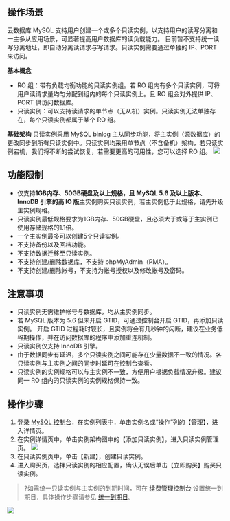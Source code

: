 ## 操作场景
云数据库 MySQL 支持用户创建一个或多个只读实例，以支持用户的读写分离和一主多从应用场景，可显著提高用户数据库的读负载能力。
目前暂不支持统一读写分离地址，即自动分离读请求与写请求。只读实例需要通过单独的 IP、PORT 来访问。

**基本概念**
- RO 组：带有负载均衡功能的只读实例组。若 RO 组内有多个只读实例，可将用户读请求量均匀分配到组内的每个只读实例上。且 RO 组会对外提供 IP、PORT 供访问数据库。
- 只读实例：可以支持读请求的单节点（无从机）实例。只读实例无法单独存在，每个只读实例都属于某个 RO 组。

**基础架构**
只读实例采用 MySQL binlog 主从同步功能，将主实例（源数据库）的更改同步到所有只读实例中。只读实例均采用单节点（不含备机）架构，若只读实例宕机，我们将不断的尝试恢复，若需要更高的可用性，您可以选择 RO 组。
![](https://main.qcloudimg.com/raw/bf2ef3ecfc232f6e69a99ead319a5cb2.png)


## 功能限制
- 仅支持**1GB内存、50GB硬盘及以上规格，且 MySQL 5.6 及以上版本、InnoDB 引擎的高 IO 版**主实例购买只读实例，若主实例低于此规格，请先升级主实例规格。
- 只读实例最低规格要求为1GB内存、50GB硬盘，且必须大于或等于主实例已使用存储规格的1.1倍。
- 一个主实例最多可以创建5个只读实例。
- 不支持备份以及回档功能。
- 不支持数据迁移至只读实例。
- 不支持创建/删除数据库，不支持  phpMyAdmin（PMA）。
- 不支持创建/删除帐号，不支持为帐号授权以及修改帐号及密码。

## 注意事项
- 只读实例无需维护帐号与数据库，均从主实例同步。
- 若 MySQL 版本为 5.6 但未开启 GTID，可通过控制台开启 GTID，再添加只读实例。
开启 GTID 过程耗时较长，且实例将会有几秒钟的闪断，建议在业务低谷期操作，并在访问数据库的程序中添加重连机制。
- 只读实例仅支持 InnoDB 引擎。
- 由于数据同步有延迟，多个只读实例之间可能存在少量数据不一致的情况。各只读实例与主实例之间的同步时延可在控制台查看。
- 只读实例的实例规格可以与主实例不一致，方便用户根据负载情况升级。建议同一 RO 组内的只读实例的实例规格保持一致。

## 操作步骤
1. 登录 [MySQL 控制台](https://console.cloud.tencent.com/cdb/ )，在实例列表中，单击实例名或“操作”列的【管理】，进入详情页。
2. 在实例详情页中，单击实例架构图中的【添加只读实例】，进入只读实例管理页。
![](https://main.qcloudimg.com/raw/91bde52130ced8dd443adb978c9d7c14.png)
3. 在只读实例页中，单击【新建】，创建只读实例。
4. 进入购买页，选择只读实例的相应配置，确认无误后单击【立即购买】购买只读实例。
>?如需统一只读实例与主实例的到期时间，可在 [续费管理控制台](https://console.cloud.tencent.com/account/renewal) 设置统一到期日，具体操作步骤请参见 [统一到期日](https://cloud.tencent.com/document/product/555/7454#.E7.BB.9F.E4.B8.80.E5.88.B0.E6.9C.9F.E6.97.A5)。
>
![](https://main.qcloudimg.com/raw/7774b64f4e25e965fd2f119ce4e17acd.png)
